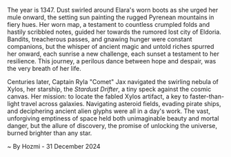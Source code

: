
The year is 1347.  Dust swirled around Elara's worn boots as she urged her mule onward, the setting sun painting the rugged Pyrenean mountains in fiery hues.  Her worn map, a testament to countless crumpled folds and hastily scribbled notes, guided her towards the rumored lost city of Eldoria.  Bandits, treacherous passes, and gnawing hunger were constant companions, but the whisper of ancient magic and untold riches spurred her onward, each sunrise a new challenge, each sunset a testament to her resilience.  This journey, a perilous dance between hope and despair, was the very breath of her life.

Centuries later, Captain Ryla "Comet" Jax navigated the swirling nebula of Xylos, her starship, the *Stardust Drifter*, a tiny speck against the cosmic canvas.  Her mission: to locate the fabled Xylos artifact, a key to faster-than-light travel across galaxies.  Navigating asteroid fields, evading pirate ships, and deciphering ancient alien glyphs were all in a day's work.  The vast, unforgiving emptiness of space held both unimaginable beauty and mortal danger, but the allure of discovery, the promise of unlocking the universe, burned brighter than any star.

~ By Hozmi - 31 December 2024
